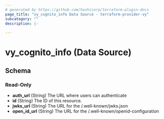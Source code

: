 ```yaml
---
# generated by https://github.com/hashicorp/terraform-plugin-docs
page_title: "vy_cognito_info Data Source - terraform-provider-vy"
subcategory: ""
description: |-
  
---
```


# vy_cognito_info (Data Source)





<!-- schema generated by tfplugindocs -->
## Schema

### Read-Only

- **auth_url** (String) The URL where users can authenticate
- **id** (String) The ID of this resource.
- **jwks_url** (String) The URL for the /.well-known/jwks.json
- **open_id_url** (String) The URL for the /.well-known/openid-configuration


